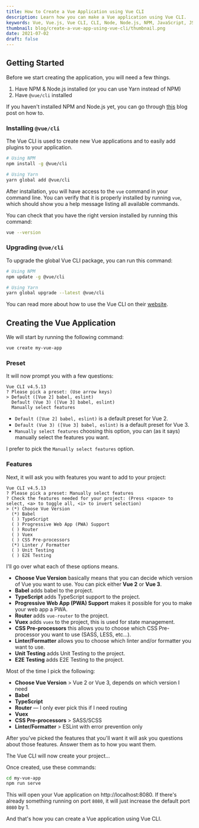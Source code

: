 ```yaml
---
title: How to Create a Vue Application using Vue CLI
description: Learn how you can make a Vue application using Vue CLI.
keywords: Vue, Vue.js, Vue CLI, CLI, Node, Node.js, NPM, JavaScript, JS
thumbnail: blog/create-a-vue-app-using-vue-cli/thumbnail.png
date: 2021-07-02
draft: false
---
```


##  Getting Started

Before we start creating the application, you will need a few things.

1.  Have NPM & Node.js installed (or you can use Yarn instead of NPM)
2.  Have `@vue/cli` installed

If you haven't installed NPM and Node.js yet, you can go through [this](/blog/install-nodejs-and-npm) blog post on how to.

### Installing `@vue/cli`

The Vue CLI is used to create new Vue applications and to easily add plugins to your application.

```bash
# Using NPM
npm install -g @vue/cli

# Using Yarn
yarn global add @vue/cli
```

After installation, you will have access to the `vue` command in your command line. You can verify that it is properly installed by running `vue`, which should show you a help message listing all available commands.

You can check that you have the right version installed by running this command:
```bash
vue --version
```

### Upgrading `@vue/cli`

To upgrade the global Vue CLI package, you can run this command:

```bash
# Using NPM
npm update -g @vue/cli

# Using Yarn
yarn global upgrade --latest @vue/cli
```

You can read more about how to use the Vue CLI on their [website](https://cli.vuejs.org/guide/installation.html).

## Creating the Vue Application

We will start by running the following command:

```bash
vue create my-vue-app
```

### Preset

It will now prompt you with a few questions:
```
Vue CLI v4.5.13
? Please pick a preset: (Use arrow keys)
> Default ([Vue 2] babel, eslint)
  Default (Vue 3) ([Vue 3] babel, eslint)
  Manually select features
```

- `Default ([Vue 2] babel, eslint)` is a default preset for Vue 2.
- `Default (Vue 3) ([Vue 3] babel, eslint)` is a default preset for Vue 3.
- `Manually select features` choosing this option, you can (as it says) manually select the features you want.

I prefer to pick the `Manually select features` option.

### Features

Next, it will ask you with features you want to add to your project:

```
Vue CLI v4.5.13
? Please pick a preset: Manually select features
? Check the features needed for your project: (Press <space> to select, <a> to toggle all, <i> to invert selection)
> (*) Choose Vue Version
  (*) Babel
  ( ) TypeScript
  ( ) Progressive Web App (PWA) Support
  ( ) Router
  ( ) Vuex
  ( ) CSS Pre-processors
  (*) Linter / Formatter
  ( ) Unit Testing
  ( ) E2E Testing
```

I'll go over what each of these options means.

- **Choose Vue Version** basically means that you can decide which version of Vue you want to use. You can pick either **Vue 2** or **Vue 3**.
- **Babel** adds babel to the project.
- **TypeScript** adds TypeScript support to the project.
- **Progressive Web App (PWA) Support** makes it possible for you to make your web app a PWA.
- **Router** adds `vue-router` to the project.
- **Vuex** adds `vuex` to the project, this is used for state management.
- **CSS Pre-processors** this allows you to choose which CSS Pre-processor you want to use (SASS, LESS, etc...).
- **Linter/Formatter** allows you to choose which linter and/or formatter you want to use.
- **Unit Testing** adds Unit Testing to the project.
- **E2E Testing** adds E2E Testing to the project.

Most of the time I pick the following:

- **Choose Vue Version** > Vue 2 or Vue 3, depends on which version I need
- **Babel**
- **TypeScript**
- **Router** — I only ever pick this if I need routing
- **Vuex**
- **CSS Pre-processors** > SASS/SCSS
- **Linter/Formatter** > ESLint with error prevention only

After you've picked the features that you'll want it will ask you questions about those features. Answer them as to how you want them.

The Vue CLI will now create your project...

Once created, use these commands:
```bash
cd my-vue-app
npm run serve
```

This will open your Vue application on http://localhost:8080. If there's already something running on port `8080`, it will just increase the default port `8080` by 1.

And that's how you can create a Vue application using Vue CLI.